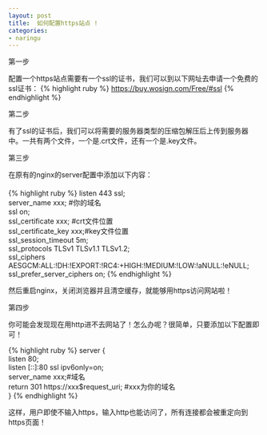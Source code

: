 ```yaml
---
layout: post
title:  如何配置https站点 !
categories:
- naringu
---
```



第一步

配置一个https站点需要有一个ssl的证书，我们可以到以下网址去申请一个免费的ssl证书：
{% highlight ruby %}
https://buy.wosign.com/Free/#ssl
{% endhighlight %}


第二步

有了ssl的证书后，我们可以将需要的服务器类型的压缩包解压后上传到服务器中。一共有两个文件，一个是.crt文件，还有一个是.key文件。


第三步

在原有的nginx的server配置中添加以下内容：


{% highlight ruby %}
listen       443 ssl;    
server_name  xxx; #你的域名    
ssl                  on;    
ssl_certificate      xxx; #crt文件位置    
ssl_certificate_key     xxx;#key文件位置    
ssl_session_timeout  5m;    
ssl_protocols TLSv1 TLSv1.1 TLSv1.2;    
ssl_ciphers AESGCM:ALL:!DH:!EXPORT:!RC4:+HIGH:!MEDIUM:!LOW:!aNULL:!eNULL;    
ssl_prefer_server_ciphers   on; 
{% endhighlight %}

然后重启nginx，关闭浏览器并且清空缓存，就能够用https访问网站啦！


第四步

你可能会发现现在用http进不去网站了！怎么办呢？很简单，只要添加以下配置即可！

{% highlight ruby %}
server {    
        listen 80;    
        listen [::]:80 ssl ipv6only=on;    
        server_name   xxx;#域名    
        return 301 https://xxx$request_uri; #xxx为你的域名    
} 
{% endhighlight %}

 这样，用户即使不输入https，输入http也能访问了，所有连接都会被重定向到https页面！